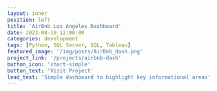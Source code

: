 ```yaml
---
layout: inner
position: left
title: 'AirBnb Los Angeles Dashboard'
date: 2023-08-19 12:00:00
categories: development
tags: [Python, SQL Server, SQL, Tableau]
featured_image: '/img/posts/AirBnb_dash.png'
project_link: '/projects/airbnb-dash'
button_icon: 'chart-simple'
button_text: 'Visit Project'
lead_text: 'Simple dashboard to highlight key informational areas'
---
```

